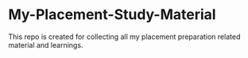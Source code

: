 # My-Placement-Study-Material

This repo is created for collecting all my placement preparation related material and learnings.
